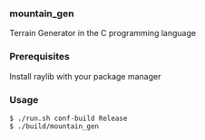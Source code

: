 ### mountain_gen
Terrain Generator in the C programming language

### Prerequisites
Install raylib with your package manager

### Usage
```
$ ./run.sh conf-build Release
$ ./build/mountain_gen
```



